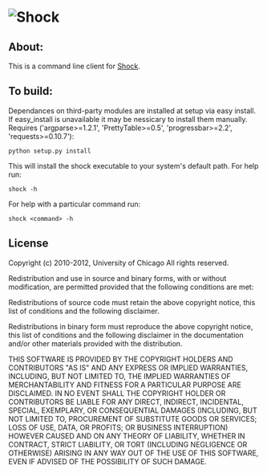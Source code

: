 ![Shock](http://github.com/jaredwilkening/Shock/raw/master/site/assets/img/shock_logo.png)
=====

About:
------

This is a command line client for [Shock](http://github.com/MG-RAST/Shock). 

To build:
---------
Dependances on third-party modules are installed at setup via easy install. If easy_install is unavailable it may be nessicary to install them manually. </br>
Requires ('argparse>=1.2.1', 'PrettyTable>=0.5', 'progressbar>=2.2', 'requests>=0.10.7'): 

    python setup.py install
    
This will install the shock executable to your system's default path. For help run:

    shock -h
    
For help with a particular command run:

    shock <command> -h
    
License
---

Copyright (c) 2010-2012, University of Chicago
All rights reserved.

Redistribution and use in source and binary forms, with or without modification, are permitted provided that the following conditions are met:

Redistributions of source code must retain the above copyright notice, this list of conditions and the following disclaimer.

Redistributions in binary form must reproduce the above copyright notice, this list of conditions and the following disclaimer in the documentation and/or other materials provided with the distribution.

THIS SOFTWARE IS PROVIDED BY THE COPYRIGHT HOLDERS AND CONTRIBUTORS "AS IS" AND ANY EXPRESS OR IMPLIED WARRANTIES, INCLUDING, BUT NOT LIMITED TO, THE IMPLIED WARRANTIES OF MERCHANTABILITY AND FITNESS FOR A PARTICULAR PURPOSE ARE DISCLAIMED. IN NO EVENT SHALL THE COPYRIGHT HOLDER OR CONTRIBUTORS BE LIABLE FOR ANY DIRECT, INDIRECT, INCIDENTAL, SPECIAL, EXEMPLARY, OR CONSEQUENTIAL DAMAGES (INCLUDING, BUT NOT LIMITED TO, PROCUREMENT OF SUBSTITUTE GOODS OR SERVICES; LOSS OF USE, DATA, OR PROFITS; OR BUSINESS INTERRUPTION) HOWEVER CAUSED AND ON ANY THEORY OF LIABILITY, WHETHER IN CONTRACT, STRICT LIABILITY, OR TORT (INCLUDING NEGLIGENCE OR OTHERWISE) ARISING IN ANY WAY OUT OF THE USE OF THIS SOFTWARE, EVEN IF ADVISED OF THE POSSIBILITY OF SUCH DAMAGE.
